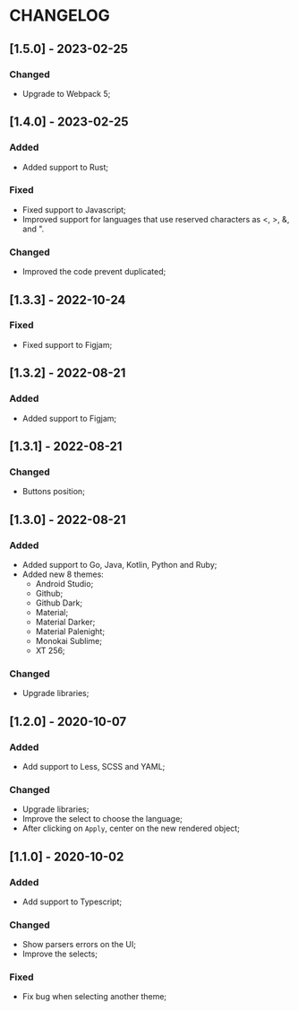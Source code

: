# CHANGELOG

## [1.5.0] - 2023-02-25

### Changed

- Upgrade to Webpack 5;

## [1.4.0] - 2023-02-25

### Added

- Added support to Rust;

### Fixed

- Fixed support to Javascript;
- Improved support for languages that use reserved characters as <, >, &, and ".

### Changed

- Improved the code prevent duplicated;

## [1.3.3] - 2022-10-24

### Fixed

- Fixed support to Figjam;

## [1.3.2] - 2022-08-21

### Added

- Added support to Figjam;

## [1.3.1] - 2022-08-21

### Changed

- Buttons position;

## [1.3.0] - 2022-08-21

### Added

- Added support to Go, Java, Kotlin, Python and Ruby;
- Added new 8 themes:
  - Android Studio;
  - Github;
  - Github Dark;
  - Material;
  - Material Darker;
  - Material Palenight;
  - Monokai Sublime;
  - XT 256;

### Changed

- Upgrade libraries;

## [1.2.0] - 2020-10-07

### Added

- Add support to Less, SCSS and YAML;

### Changed

- Upgrade libraries;
- Improve the select to choose the language;
- After clicking on `Apply`, center on the new rendered object;

## [1.1.0] - 2020-10-02

### Added

- Add support to Typescript;

### Changed

- Show parsers errors on the UI;
- Improve the selects;

### Fixed

- Fix bug when selecting another theme;
